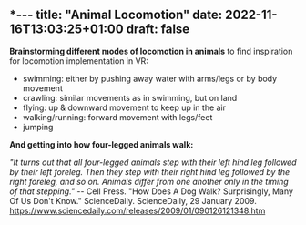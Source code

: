*---
title: "Animal Locomotion"
date: 2022-11-16T13:03:25+01:00
draft: false
---

**Brainstorming different modes of locomotion in animals** to find inspiration for locomotion implementation in VR:
- swimming: either by pushing away water with arms/legs or by body movement 
- crawling: similar movements as in swimming, but on land
- flying: up & downward movement to keep up in the air
- walking/running: forward movement with legs/feet 
- jumping



**And getting into how four-legged animals walk:**

 *"It turns out that all four-legged animals step with their left hind leg followed by their left foreleg. Then they step with their right hind leg followed by the right foreleg, and so on. Animals differ from one another only in the timing of that stepping."* 
    -- Cell Press. "How Does A Dog Walk? Surprisingly, Many Of Us Don't Know." ScienceDaily. ScienceDaily, 29 January 2009.  https://www.sciencedaily.com/releases/2009/01/090126121348.htm 
